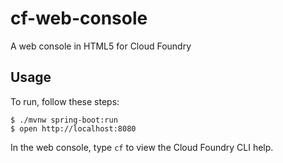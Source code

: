 # cf-web-console

A web console in HTML5 for Cloud Foundry

## Usage

To run, follow these steps:

    $ ./mvnw spring-boot:run
    $ open http://localhost:8080

In the web console, type `cf` to view the Cloud Foundry CLI help.
